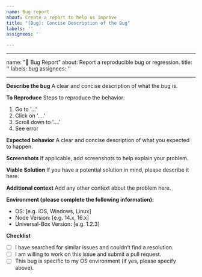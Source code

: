 ```yaml
---
name: Bug report
about: Create a report to help us improve
title: "[Bug]: Concise Description of the Bug"
labels: ''
assignees: ''

---
```


---
name: "🐛 Bug Report"
about: Report a reproducible bug or regression.
title: ''
labels: bug
assignees: ''

---

**Describe the bug**
A clear and concise description of what the bug is.

**To Reproduce**
Steps to reproduce the behavior:
1. Go to '...'
2. Click on '....'
3. Scroll down to '....'
4. See error

**Expected behavior**
A clear and concise description of what you expected to happen.

**Screenshots**
If applicable, add screenshots to help explain your problem.

**Viable Solution**
If you have a potential solution in mind, please describe it here.

**Additional context**
Add any other context about the problem here.

**Environment (please complete the following information):**
 - OS: [e.g. iOS, Windows, Linux]
 - Node Version: [e.g. 14.x, 16.x]
 - Universal-Box Version: [e.g. 1.2.3]

**Checklist**
- [ ] I have searched for similar issues and couldn't find a resolution.
- [ ] I am willing to work on this issue and submit a pull request.
- [ ] This bug is specific to my OS environment (if yes, please specify above).
